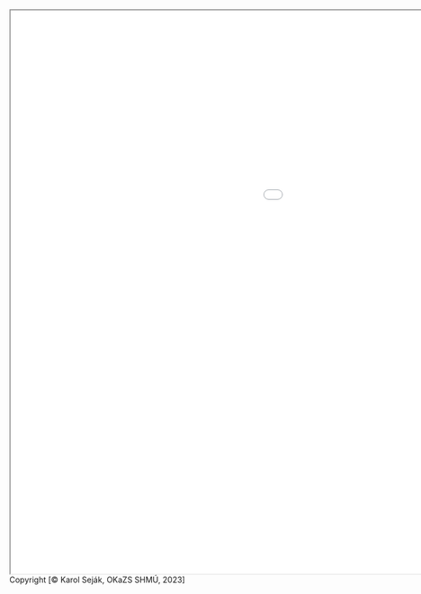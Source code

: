 <iframe src="Mapa_RS_2023_T_M.html" height="1000" width="1500" allow="fullscreen"></iframe>
Copyright [© Karol Seják, OKaZS SHMÚ, 2023]
